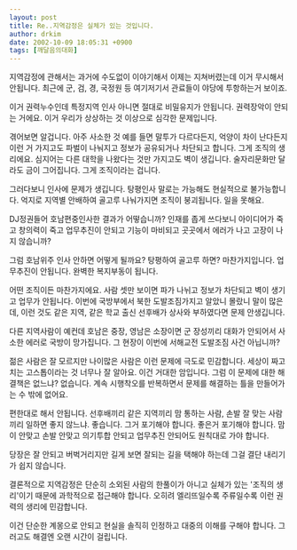 ```yaml
---
layout: post
title: Re..지역감정은 실체가 있는 것입니다.
author: drkim
date: 2002-10-09 18:05:31 +0900
tags: [깨달음의대화]
---
```

지역감정에 관해서는 과거에 수도없이 이야기해서 이제는 지쳐버렸는데 이거 무시해서 안됩니다. 최근에 군, 검, 경, 국정원 등 여기저기서 관료들이 야당에 투항하는거 보이죠.
  

  
이거 권력누수인데 특정지역 인사 아니면 절대로 비밀유지가 안됩니다. 권력장악이 안되는 거에요. 이거 우리가 상상하는 것 이상으로 심각한 문제입니다.
  

  
겪어보면 알겁니다. 아주 사소한 것 예를 들면 말투가 다르다든지, 억양이 차이 난다든지 이런 거 가지고도 파벌이 나눠지고 정보가 공유되거나 차단되고 합니다. 그게 조직의 생리에요. 심지어는 다른 대학을 나왔다는 것만 가지고도 벽이 생깁니다. 술자리문화만 달라도 금이 그어집니다. 그게 조직이라는 겁니다.
  

  
그러다보니 인사에 문제가 생깁니다. 탕평인사 말로는 가능해도 현실적으로 불가능합니다. 억지로 지역별 안배하여 골고루 나눠가지면 조직이 붕괴됩니다. 일을 못해요.
  

  
DJ정권들어 호남편중인사한 결과가 어떻습니까? 인재를 좁게 쓰다보니 아이디어가 죽고 창의력이 죽고 업무추진이 안되고 기능이 마비되고 곳곳에서 에러가 나고 고장이 나지 않습니까?
  

  
그럼 호남위주 인사 안하면 어떻게 될까요? 탕평하여 골고루 하면? 마찬가지입니다. 업무추진이 안됩니다. 완벽한 복지부동이 됩니다.
  

  
어떤 조직이든 마찬가지에요. 사람 셋만 보이면 파가 나뉘고 정보가 차단되고 벽이 생기고 업무가 안됩니다. 이번에 국방부에서 북한 도발조짐가지고 알았니 몰랐니 말이 많은데, 이런 것도 같은 지역, 같은 학교 출신 선후배가 상사와 부하였다면 문제 안생깁니다.
  

  
다른 지역사람이 예컨데 호남은 중장, 영남은 소장이면 군 장성끼리 대화가 안되어서 사소한 에러로 국방이 망가집니다. 그 현장이 이번에 서해교전 도발조짐 사건 아닙니까?
  

  
젊은 사람은 잘 모르지만 나이많은 사람은 이런 문제에 극도로 민감합니다. 세상이 짜고치는 고스톱이라는 것 너무나 잘 알아요. 이건 거대한 암입니다. 그럼 이 문제에 대한 해결책은 없느냐? 없습니다. 계속 시행착오를 반복하면서 문제를 해결하는 틀을 만들어가는 수 밖에 없어요.
  

  
편한대로 해서 안됩니다. 선후배끼리 같은 지역끼리 맘 통하는 사람, 손발 잘 맞는 사람끼리 일하면 좋지 않느냐. 좋습니다. 그거 포기해야 합니다. 좋은거 포기해야 합니다. 맘이 안맞고 손발 안맞고 의기투합 안되고 업무추진 안되어도 원칙대로 가야 합니다.
  

  
당장은 잘 안되고 버벅거리지만 길게 보면 잘되는 길을 택해야 하는데 그걸 결단 내리기가 쉽지 않습니다.
  

  

  

  

  
결론적으로 지역감정은 단순히 소외된 사람의 한풀이가 아니고 실체가 있는 '조직의 생리'이기 때문에 과학적으로 접근해야 합니다. 오히려 엘리뜨일수록 주류일수록 이런 권력의 생리에 민감합니다.
  

  
이건 단순한 계몽으로 안되고 현실을 솔직히 인정하고 대중의 이해를 구해야 합니다. 그러고도 해결엔 오랜 시간이 걸립니다.